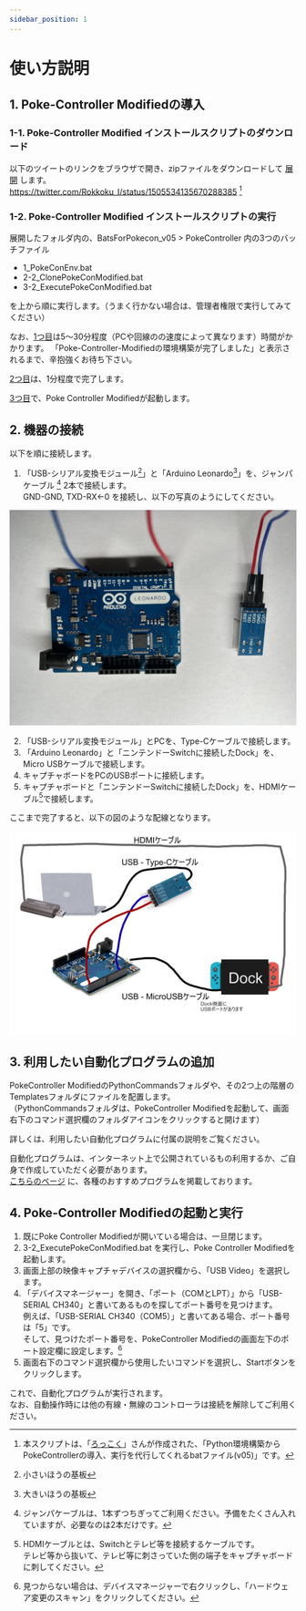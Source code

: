 ```yaml
---
sidebar_position: 1
---
```


# 使い方説明

## 1. Poke-Controller Modifiedの導入

### 1-1. Poke-Controller Modified インストールスクリプトのダウンロード

以下のツイートのリンクをブラウザで開き、zipファイルをダウンロードして [展開](https://support.microsoft.com/ja-jp/windows/8d28fa72-f2f9-712f-67df-f80cf89fd4e5#ID0ED-button) します。<br />
https://twitter.com/Rokkoku_I/status/1505534135670288385 [^1]

[^1]: 本スクリプトは、「[ろっこく](https://twitter.com/Rokkoku_I/)」さんが作成された、「Python環境構築からPokeControllerの導入、実行を代行してくれるbatファイル(v05)」です。

### 1-2. Poke-Controller Modified インストールスクリプトの実行

展開したフォルダ内の、BatsForPokecon_v05 > PokeController 内の3つのバッチファイル

- 1_PokeConEnv.bat
- 2-2_ClonePokeConModified.bat
- 3-2_ExecutePokeConModified.bat

を上から順に実行します。（うまく行かない場合は、管理者権限で実行してみてください）

なお、[1つ目](## "1_PokeConEnv.bat")は5〜30分程度（PCや回線のの速度によって異なります）時間がかかります。
「Poke-Controller-Modifiedの環境構築が完了しました」と表示されるまで、辛抱強くお待ち下さい。<br />

[2つ目](## "2-2_ClonePokeConModified.bat")は、1分程度で完了します。<br />

[3つ目](## "3-2_ExecutePokeConModified.bat")で、Poke Controller Modifiedが起動します。

## 2. 機器の接続

以下を順に接続します。

1. 「USB-シリアル変換モジュール[^2]」と「Arduino Leonardo[^3]」を、ジャンパケーブル [^4] 2本で接続します。<br />
GND-GND, TXD-RX←0 を接続し、以下の写真のようにしてください。

[^2]:小さいほうの基板
[^3]:大きいほうの基板
[^4]: ジャンパケーブルは、1本ずつちぎってご利用ください。予備をたくさん入れていますが、必要なのは2本だけです。

![example of jumper cable connections](/img/jumper-cable-connection.webp)

2. 「USB-シリアル変換モジュール」とPCを、Type-Cケーブルで接続します。
3. 「Arduino Leonardo」と「ニンテンドーSwitchに接続したDock」を、Micro USBケーブルで接続します。
4. キャプチャボードをPCのUSBポートに接続します。<br />
5. キャプチャボードと「ニンテンドーSwitchに接続したDock」を、HDMIケーブル[^5]で接続します。

[^5]:HDMIケーブルとは、Switchとテレビ等を接続するケーブルです。<br />
テレビ等から抜いて、テレビ等に刺さっていた側の端子をキャプチャボードに刺してください。

ここまで完了すると、以下の図のような配線となります。

![example of all connections](/img/all-connections.webp)

## 3. 利用したい自動化プログラムの追加

PokeController ModifiedのPythonCommandsフォルダや、その2つ上の階層のTemplatesフォルダにファイルを配置します。<br />
（PythonCommandsフォルダは、PokeController Modifiedを起動して、画面右下のコマンド選択欄のフォルダアイコンをクリックすると開けます）

詳しくは、利用したい自動化プログラムに付属の説明をご覧ください。

自動化プログラムは、インターネット上で公開されているもの利用するか、ご自身で作成していただく必要があります。<br />
[こちらのページ](/docs/programs/) に、各種のおすすめプログラムを掲載しております。

## 4. Poke-Controller Modifiedの起動と実行

1. 既にPoke Controller Modifiedが開いている場合は、一旦閉じます。
2. 3-2_ExecutePokeConModified.bat を実行し、Poke Controller Modifiedを起動します。
3. 画面上部の映像キャプチャデバイスの選択欄から、「USB Video」を選択します。
4. 「デバイスマネージャー」を開き、「ポート（COMとLPT）」から「USB-SERIAL CH340」と書いてあるものを探してポート番号を見つけます。<br />
   例えば、「USB-SERIAL CH340（COM5）」と書いてある場合、ポート番号は「5」です。<br />
   そして、見つけたポート番号を、PokeController Modifiedの画面左下のポート設定欄に設定します。[^6]
5. 画面右下のコマンド選択欄から使用したいコマンドを選択し、Startボタンをクリックします。

[^6]:見つからない場合は、デバイスマネージャーで右クリックし、「ハードウェア変更のスキャン」をクリックしてください。

これで、自動化プログラムが実行されます。<br />
なお、自動操作時には他の有線・無線のコントローラは接続を解除してご利用ください。

